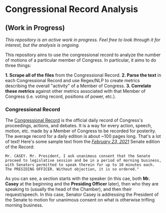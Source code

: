 # Congressional Record Analysis

## (Work in Progress)
*This repository is an active work in progress. Feel free to look through it for interest, but the analysis is ongoing.*

This repository aims to use the congressional record to analyze the number of motions of a particular member of Congress.
In particular, it aims to do three things:

**1. Scrape all of the files** from the Congressional Record. 
**2. Parse the text** in each Congressional Record and use Regex/NLP to create metrics describing the overall "activity" of a Member of Congress. 
**3. Correlate these metrics** against other metrics associated with that Member of Congress (i.e. voting record, positions of power, etc.). 


### Congressional Record 
The [Congressional Record](https://www.congress.gov/congressional-record) is the official daily record of Congress's proceedings, actions, and debates.
It is a way for every action, speech, motion, etc. made by a Member of Congress to be recorded for posterity. 
The average record for a daily edition is about ~100 pages long. 
That's a lot of text! 
Here's some sample text from the *[February 23, 2021](https://www.congress.gov/117/crec/2021/02/23/CREC-2021-02-23-senate.pdf)* Senate edition of the Record:

    Mr. CASEY. Mr. President, I ask unanimous consent that the Senate proceed to legislative session and be in a period of morning business, with Senators permitted to speak therein for up to 10 minutes each. The PRESIDING OFFICER. Without objection, it is so ordered." 

As you can see, a section starts with the speaker (in this cae, both **Mr. Casey** at the beginning and the **Presiding Officer** later), then who they are speaking to (usually the head of the Chamber), and then their request/speech. In this case, Senator Casey is addressing the President of the Senate to motion for unanimous consent on what is otherwise trifling morning business.

